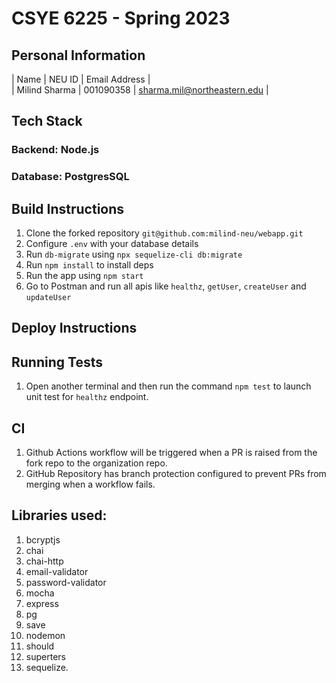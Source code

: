 # CSYE 6225 - Spring 2023

## Personal Information

| Name | NEU ID | Email Address |  
| Milind Sharma | 001090358 | sharma.mil@northeastern.edu |  


## Tech Stack

### Backend: Node.js
### Database: PostgresSQL
## Build Instructions

1. Clone the forked repository `git@github.com:milind-neu/webapp.git` 
2. Configure `.env` with your database details
3. Run `db-migrate` using `npx sequelize-cli db:migrate`
4. Run `npm install` to install deps
5. Run the app using `npm start`
6. Go to Postman and run all apis like `healthz`, `getUser`, `createUser` and `updateUser`

## Deploy Instructions

## Running Tests
1. Open another terminal and then run the command `npm test` to launch unit test for `healthz` endpoint.

## CI
1. Github Actions workflow will be triggered when a PR is raised from the fork repo to the organization repo.
2. GitHub Repository has branch protection configured to prevent PRs from merging when a workflow fails.

## Libraries used:
1. bcryptjs
2. chai
3. chai-http
4. email-validator
5. password-validator
6. mocha
7. express
8. pg
9.  save
10. nodemon
11. should
12. superters
13. sequelize.
